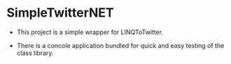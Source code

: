 SimpleTwitterNET
================

- This project is a simple wrapper for LINQToTwitter.

- There is a concole application bundled for quick and easy testing of the class library.
